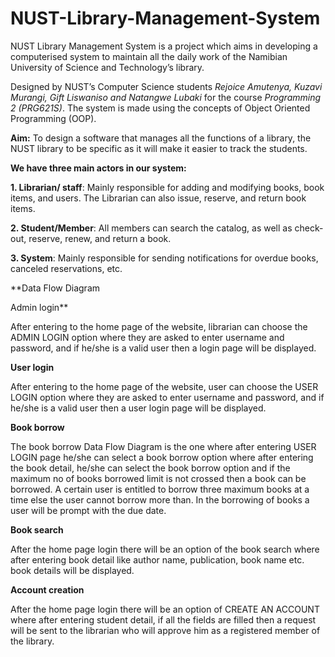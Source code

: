 # NUST-Library-Management-System
NUST Library Management System is a project which aims in developing a computerised system to maintain all the daily work of the Namibian University of Science and Technology’s library.

Designed by NUST’s Computer Science students _Rejoice Amutenya, Kuzavi Murangi, Gift Liswaniso and Natangwe Lubaki_ for the course _Programming 2 (PRG621S)_. The system is made using the concepts of Object Oriented Programming (OOP).

**Aim:** To design a software that manages all the functions of a library, the NUST library to be specific as it will make it easier to track the students. 

**We have three main actors in our system:**

**1.	Librarian/ staff**: Mainly responsible for adding and modifying books, book items, and users. The Librarian can also issue, reserve, and return book items.

**2.	Student/Member**: All members can search the catalog, as well as check-out, reserve, renew, and return a book. 

**3.	System**: Mainly responsible for sending notifications for overdue books, canceled reservations, etc.

**Data Flow Diagram

Admin login**

After entering to the home page of the website, librarian can choose the ADMIN LOGIN option where they are asked to enter username and password, and if he/she is a valid user then a login page will be displayed.

**User login**

After entering to the home page of the website, user can choose the USER LOGIN option where they are asked to enter username and password, and if he/she is a valid user then a user login page will be displayed.

**Book borrow**

The book borrow Data Flow Diagram is the one where after entering USER LOGIN page he/she can select a book borrow option where after entering the book detail, he/she can select the book borrow option and if the maximum no of books borrowed limit is not crossed then a book can be borrowed. A certain user is entitled to borrow three maximum books at a time else the user cannot borrow more than. In the borrowing of books a user will be prompt with the due date.

**Book search**

After the home page login there will be an option of the book search where after entering book detail like author name, publication, book name etc. book details will be displayed.

**Account creation**

After the home page login there will be an option of CREATE AN ACCOUNT where after entering student detail, if all the fields are filled then a request will be sent to the librarian who will approve him as a registered member of the library.


